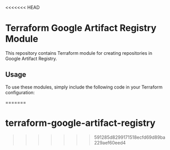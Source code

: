 <<<<<<< HEAD
# Terraform Google Artifact Registry Module

This repository contains Terraform module for creating repositories in Google Artifact Registry.

## Usage

To use these modules, simply include the following code in your Terraform configuration:

=======
# terraform-google-artifact-registry
>>>>>>> 591285d8299171518ecfd69d89ba229aef60eed4
